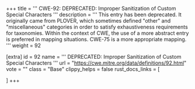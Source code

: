 +++
title = '''
CWE-92: DEPRECATED: Improper Sanitization of Custom Special Characters
'''
description	= '''
This entry has been deprecated. It originally came from PLOVER, which sometimes defined "other" and "miscellaneous" categories in order to satisfy exhaustiveness requirements for taxonomies. Within the context of CWE, the use of a more abstract entry is preferred in mapping situations. CWE-75 is a more appropriate mapping.
'''
weight = 92

[extra]
id = 92
name = '''
DEPRECATED: Improper Sanitization of Custom Special Characters
'''
url = "https://cwe.mitre.org/data/definitions/92.html"
vote = ""
class = "Base"
clippy_helps = false
rust_docs_links = [
	
]
+++
